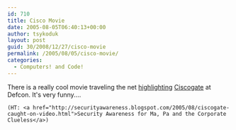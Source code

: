 ```yaml
---
id: 710
title: Cisco Movie
date: 2005-08-05T06:40:13+00:00
author: tsykoduk
layout: post
guid: 30/2008/12/27/cisco-movie
permalink: /2005/08/05/cisco-movie/
categories:
  - Computers! and Code!
---
```

There is a really cool movie traveling the net <a href="http://downloads.oreilly.com/make/cisco.mov">highlighting</a> <a href="http://www.google.com/search?hl=en&#38;lr=&#38;client=safari&#38;rls=en&#38;q=ciscogate&#38;btnG=Search">Ciscogate</a> at Defcon. It's very funny....


	(HT: <a href="http://securityawareness.blogspot.com/2005/08/ciscogate-caught-on-video.html">Security Awareness for Ma, Pa and the Corporate Clueless</a>)